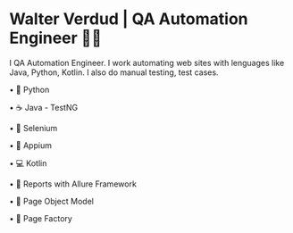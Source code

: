# Walter Verdud | QA Automation Engineer 🧑‍💻


I QA Automation Engineer. I work automating web sites with lenguages like Java, Python, Kotlin. I also do manual testing, test cases.


• 🐍 Python

• ☕ Java - TestNG

• 🐞 Selenium

• 📱 Appium

• 💻  Kotlin

• 📝 Reports with Allure Framework

• 📂 Page Object Model

• 📕 Page Factory

